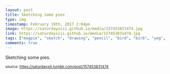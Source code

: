 ```yaml
---
layout: post
title: Sketching some pies
type: img
timestamp: February 19th, 2017 2:04pm
image: https://saturdayxiii.github.io/media/157453831474.jpg
link: https://saturdayxiii.github.io/media/157453831474.jpg
tags: ["magpie", "sketch", "drawing", "pencil", "bird", "birb", "yeg", "art"]
comments: true
---
```


Sketching some pies.
 
  
<small>source: https://saturdayxiii.tumblr.com/post/157453831474</small>